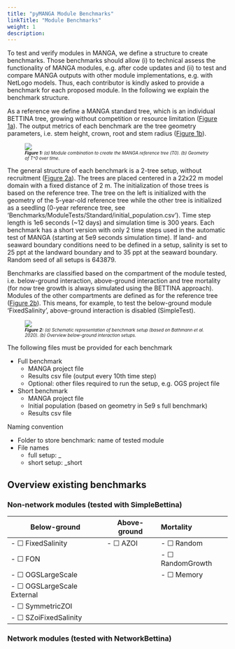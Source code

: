 ```yaml
---
title: "pyMANGA Module Benchmarks"
linkTitle: "Module Benchmarks"
weight: 1
description:
---
```


To test and verify modules in MANGA, we define a structure to create benchmarks. 
Those benchmarks should allow (i) to technical assess the functionality of MANGA modules, e.g. after code updates and (ii) to test and compare MANGA outputs with other module implementations, e.g. with NetLogo models.
Thus, each contributor is kindly asked to provide a benchmark for each proposed module.
In the following we explain the benchmark structure.

As a reference we define a MANGA standard tree, which is an individual BETTINA tree, growing without competition or resource limitation (<a href="/docs/Benchmarks/_index/#Figure_1">Figure 1a</a>).
The output metrics of each benchmark are the tree geometry parameters, i.e. stem height, crown, root and stem radius (<a href="/docs/Benchmarks/_index/#Figure_1">Figure 1b</a>).


<figure>
<a name="Figure_1"></a>
<img src="/pictures/benchmarks/reference_tree.jpg">
<figcaption><font size = "1"><i><b>Figure 1:</b> (a) Module combination to create the MANGA reference tree (T0). (b) Geometry of T^0 over time.</i></font></figcaption>
</figure><p>

The general structure of each benchmark is a 2-tree setup, without recruitment (<a href="/docs/Benchmarks/_index/#Figure_2">Figure 2a</a>).
The trees are placed centered in a 22x22 m model domain with a fixed distance of 2 m. 
The initialization of those trees is based on the reference tree. 
The tree on the left is initialized with the geometry of the 5-year-old reference tree while the other tree is initialized as a seedling (0-year reference tree, see ‘Benchmarks/ModuleTests/Standard/initial_population.csv’). 
Time step length is 1e6 seconds (~12 days) and simulation time is 300 years. Each benchmark has a short version with only 2 time steps used in the automatic test of MANGA (starting at 5e9 seconds simulation time). 
If land- and seaward boundary conditions need to be defined in a setup, salinity is set to 25 ppt at the landward boundary and to 35 ppt at the seaward boundary. 
Random seed of all setups is 643879.

Benchmarks are classified based on the compartment of the module tested, i.e. below-ground interaction, above-ground interaction and tree mortality (for now tree growth is always simulated using the BETTINA approach). 
Modules of the other compartments are defined as for the reference tree  (<a href="/docs/Benchmarks/_index/#Figure_2">Figure 2b</a>). 
This means, for example, to test the below-ground module ‘FixedSalinity’, above-ground interaction is disabled (SimpleTest).

<figure>
<a name="Figure_2"></a>
<img src="/pictures/benchmarks/basic_setup.jpg">
<figcaption><font size = "1"><i><b>Figure 2:</b> (a) Schematic representation of benchmark setup (based on Bathmann et al. 2020). (b) Overview below-ground interaction setups.</i></font></figcaption>
</figure><p>

The following files must be provided for each benchmark
-	Full benchmark  
     + MANGA project file  
     + Results csv file (output every 10th time step)
     + Optional: other files required to run the setup, e.g. OGS project file 
-	Short benchmark  
     + MANGA project file
     + Initial population (based on geometry in 5e9 s full benchmark)
     + Results csv file 
 
Naming convention
-	Folder to store benchmark: name of tested module
-	File names  
    + full setup: <below>_<above>_<growth>_<mortality>
    + short setup: <name-full-setup>_short

## Overview existing benchmarks

### Non-network modules (tested with SimpleBettina)

| Below-ground | Above-ground | Mortality |
| --- | --- |:----------------------------------------------------------- |   
| - &#x2610; FixedSalinity</li>     | - &#x2610; AZOI | - &#x2610; Random |
| - &#x2610; FON                    |                 | - &#x2610; RandomGrowth|
| - &#x2610; OGSLargeScale          |                 | - &#x2610; Memory |
| - &#x2610; OGSLargeScale External   |               |  |
| - &#x2610; SymmetricZOI           |                 |  |
| - &#x2610; SZoiFixedSalinity      |                 |  |

### Network modules (tested with NetworkBettina)

